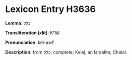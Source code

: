 # Lexicon Entry H3636

**Lemma**: כְּלָל

**Transliteration (xlit)**: Kᵉlâl

**Pronunciation**: kel-awl'

**Description**:
from כָּלַל; complete; Kelal, an Israelite; Chelal.

